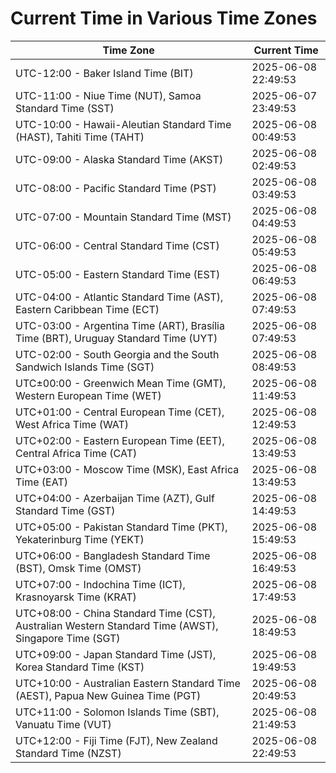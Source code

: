 # Current Time in Various Time Zones

| Time Zone | Current Time |
|-----------|--------------|
| UTC-12:00 - Baker Island Time (BIT) | 2025-06-08 22:49:53 |
| UTC-11:00 - Niue Time (NUT), Samoa Standard Time (SST) | 2025-06-07 23:49:53 |
| UTC-10:00 - Hawaii-Aleutian Standard Time (HAST), Tahiti Time (TAHT) | 2025-06-08 00:49:53 |
| UTC-09:00 - Alaska Standard Time (AKST) | 2025-06-08 02:49:53 |
| UTC-08:00 - Pacific Standard Time (PST) | 2025-06-08 03:49:53 |
| UTC-07:00 - Mountain Standard Time (MST) | 2025-06-08 04:49:53 |
| UTC-06:00 - Central Standard Time (CST) | 2025-06-08 05:49:53 |
| UTC-05:00 - Eastern Standard Time (EST) | 2025-06-08 06:49:53 |
| UTC-04:00 - Atlantic Standard Time (AST), Eastern Caribbean Time (ECT) | 2025-06-08 07:49:53 |
| UTC-03:00 - Argentina Time (ART), Brasília Time (BRT), Uruguay Standard Time (UYT) | 2025-06-08 07:49:53 |
| UTC-02:00 - South Georgia and the South Sandwich Islands Time (SGT) | 2025-06-08 08:49:53 |
| UTC±00:00 - Greenwich Mean Time (GMT), Western European Time (WET) | 2025-06-08 11:49:53 |
| UTC+01:00 - Central European Time (CET), West Africa Time (WAT) | 2025-06-08 12:49:53 |
| UTC+02:00 - Eastern European Time (EET), Central Africa Time (CAT) | 2025-06-08 13:49:53 |
| UTC+03:00 - Moscow Time (MSK), East Africa Time (EAT) | 2025-06-08 13:49:53 |
| UTC+04:00 - Azerbaijan Time (AZT), Gulf Standard Time (GST) | 2025-06-08 14:49:53 |
| UTC+05:00 - Pakistan Standard Time (PKT), Yekaterinburg Time (YEKT) | 2025-06-08 15:49:53 |
| UTC+06:00 - Bangladesh Standard Time (BST), Omsk Time (OMST) | 2025-06-08 16:49:53 |
| UTC+07:00 - Indochina Time (ICT), Krasnoyarsk Time (KRAT) | 2025-06-08 17:49:53 |
| UTC+08:00 - China Standard Time (CST), Australian Western Standard Time (AWST), Singapore Time (SGT) | 2025-06-08 18:49:53 |
| UTC+09:00 - Japan Standard Time (JST), Korea Standard Time (KST) | 2025-06-08 19:49:53 |
| UTC+10:00 - Australian Eastern Standard Time (AEST), Papua New Guinea Time (PGT) | 2025-06-08 20:49:53 |
| UTC+11:00 - Solomon Islands Time (SBT), Vanuatu Time (VUT) | 2025-06-08 21:49:53 |
| UTC+12:00 - Fiji Time (FJT), New Zealand Standard Time (NZST) | 2025-06-08 22:49:53 |
